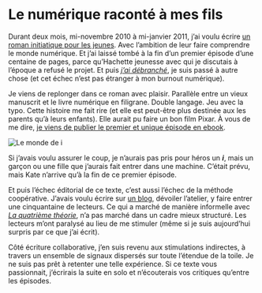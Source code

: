 # Le numérique raconté à mes fils

Durant deux mois, mi-novembre 2010 à mi-janvier 2011, j’ai voulu écrire [un roman initiatique pour les jeunes](https://tcrouzet.com/le-monde-de-i/). Avec l’ambition de leur faire comprendre le monde numérique. Et j’ai laissé tombé à la fin d’un premier épisode d’une centaine de pages, parce qu’Hachette jeunesse avec qui je discutais à l’époque a refusé le projet. Et puis *[j’ai débranché](https://tcrouzet.com/jai-debranche/)*, je suis passé à autre chose (et cet échec n’est pas étranger à mon burnout numérique).<span id="more-34253"></span>

Je viens de replonger dans ce roman avec plaisir. Parallèle entre un vieux manuscrit et le livre numérique en filigrane. Double langage. Jeu avec la typo. Cette histoire me fait rire (et elle est peut-être plus destinée aux les parents qu’à leurs enfants). Elle aurait pu faire un bon film Pixar. À vous de me dire, [je viens de publier le premier et unique épisode en ebook](https://tcrouzet.com/le-monde-de-i/).

![Le monde de i](https://tcrouzet.com/images_tc/2014/01/cover1.png)

Si j’avais voulu assurer le coup, je n’aurais pas pris pour héros un ***i***, mais un garçon ou une fille que j’aurais fait entrer dans une machine. C’était prévu, mais Kate n’arrive qu’à la fin de ce premier épisode.

Et puis l’échec éditorial de ce texte, c’est aussi l’échec de la méthode coopérative. J’avais voulu écrire sur [un blog](http://i.tcrouzet.com/), dévoiler l’atelier, y faire entrer une cinquantaine de lecteurs. Ce qui a marché de manière informelle avec *[La quatrième théorie](https://tcrouzet.com/la-quatrieme-theorie/)*, n’a pas marché dans un cadre mieux structuré. Les lecteurs m’ont paralysé au lieu de me stimuler (même si je suis aujourd’hui surpris par ce que j’ai écrit).

Côté écriture collaborative, j’en suis revenu aux stimulations indirectes, à travers un ensemble de signaux dispersés sur toute l’étendue de la toile. Je ne suis pas prêt à retenter une telle expérience. Si ce texte vous passionnait, j’écrirais la suite en solo et n’écouterais vos critiques qu’entre les épisodes.